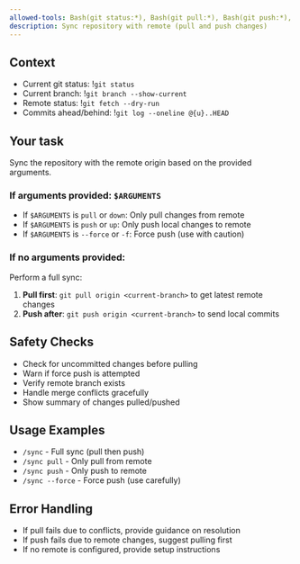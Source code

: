 ```yaml
---
allowed-tools: Bash(git status:*), Bash(git pull:*), Bash(git push:*), Bash(git fetch:*), Bash(git log:*)
description: Sync repository with remote (pull and push changes)
---
```


## Context

- Current git status: !`git status`
- Current branch: !`git branch --show-current`
- Remote status: !`git fetch --dry-run`
- Commits ahead/behind: !`git log --oneline @{u}..HEAD`

## Your task

Sync the repository with the remote origin based on the provided arguments.

### If arguments provided: `$ARGUMENTS`

- If `$ARGUMENTS` is `pull` or `down`: Only pull changes from remote
- If `$ARGUMENTS` is `push` or `up`: Only push local changes to remote
- If `$ARGUMENTS` is `--force` or `-f`: Force push (use with caution)

### If no arguments provided:

Perform a full sync:

1. **Pull first**: `git pull origin <current-branch>` to get latest remote changes
2. **Push after**: `git push origin <current-branch>` to send local commits

## Safety Checks

- Check for uncommitted changes before pulling
- Warn if force push is attempted
- Verify remote branch exists
- Handle merge conflicts gracefully
- Show summary of changes pulled/pushed

## Usage Examples

- `/sync` - Full sync (pull then push)
- `/sync pull` - Only pull from remote
- `/sync push` - Only push to remote
- `/sync --force` - Force push (use carefully)

## Error Handling

- If pull fails due to conflicts, provide guidance on resolution
- If push fails due to remote changes, suggest pulling first
- If no remote is configured, provide setup instructions

